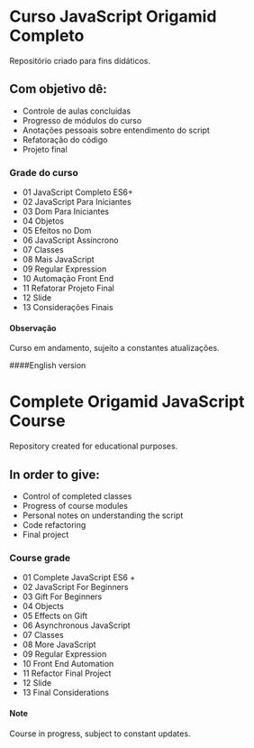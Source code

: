 Curso JavaScript Origamid Completo
========
Repositório criado para fins didáticos.

## Com objetivo dê:

- Controle de aulas concluídas
- Progresso de módulos do curso
- Anotações pessoais sobre entendimento do script
- Refatoração do código 
- Projeto final

### Grade do curso

- 01 JavaScript Completo ES6+
- 02 JavaScript Para Iniciantes
- 03 Dom Para Iniciantes
- 04 Objetos
- 05 Efeitos no Dom
- 06 JavaScript Assíncrono
- 07 Classes
- 08 Mais JavaScript
- 09 Regular Expression
- 10 Automação Front End
- 11 Refatorar Projeto Final
- 12 Slide
- 13 Considerações Finais

#### Observação

Curso em andamento, sujeito a constantes atualizações.


####English version

Complete Origamid JavaScript Course
========
Repository created for educational purposes.

## In order to give:

- Control of completed classes
- Progress of course modules
- Personal notes on understanding the script
- Code refactoring
- Final project

### Course grade

- 01 Complete JavaScript ES6 +
- 02 JavaScript For Beginners
- 03 Gift For Beginners
- 04 Objects
- 05 Effects on Gift
- 06 Asynchronous JavaScript
- 07 Classes
- 08 More JavaScript
- 09 Regular Expression
- 10 Front End Automation
- 11 Refactor Final Project
- 12 Slide
- 13 Final Considerations

#### Note

Course in progress, subject to constant updates.